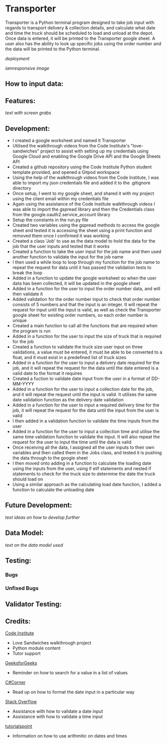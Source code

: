 # Transporter

Transporter is a Python terminal program designed to take job input with regards to transport delivery & collection details, and calculate what date and time the truck should be scheduled to load and unload at the depot. Once data is entered, it will be printed to the Transporter google sheet. A user also has the ability to look up specific jobs using the order number and the data will be printed to the Python terminal.

*deployment*

*iamresponsive image*

## How to input data:



## Features:
*text with screen grabs*

## Development:

- I created a google worksheet and named it Transporter
- Utilised the walkthrough videos from the Code Institute's "love-sandwiches" project to assist with setting up my credentials using Google Cloud and enabling the Google Drive API and the Google Sheets API
- Created a github repository using the Code Institute Python student template provided, and opened a Gitpod workspace
- Using the help of the walkthrough videos from the Code Institute, I was able to import my json credentials file and added it to the .gitignore directory
- Once setup, I went to my google sheet, and shared it with my project using the client email within my credentials file
- Again using the assistance of the Code Institute walkthrough videos I was able to import the gspread library and then the Credentials class from the google.oauth2.service_account library
- Setup the constants in the run.py file
- Created two variables using the gspread methods to access the google sheet and tested it is accessing the sheet using a print function and removed them once I confirmed it was working
- Created a class 'Job' to use as the data model to hold the data for the job that the user inputs and tested that it works
- Created a function to take the user input for the job name and then used another function to validate the input for the job name
- I then used a while loop to loop through my function for the job name to repeat the request for data until it has passed the validation tests to break the loop
- Added in a function to update the google worksheet so when the user data has been collected, it will be updated in the google sheet
- Added in a function for the user to input the order number data, and will then validate it
- Added validation for the order number input to check that order number consists of 5 numbers and that the input is an integer. It will repeat the request for input until the input is valid, as well as check the Transporter google sheet for existing order numbers, so each order number is unique
- Created a main function to call all the functions that are required when the program is run
- Added in a function for the user to input the size of truck that is required for the job
- Created a function to validate the truck size user input on three validations, a value must be entered, it must be able to be converted to a float, and it must exist in a predefined list of truck sizes
- Added in a function for the user to input a delivery date required for the job, and it will repeat the request for the data until the date entered is a valid date to the format it requires
- Created a fuction to validate date input from the user in a format of DD-MM-YYYY
- Added in a function for the user to input a collection date for the job, and it will repeat the request until the input is valid. It utilises the same date validation function as the delivery date validation
- Added in a function for the user to input a required delivery time for the job, it will repeat the request for the data until the input from the user is valid
- I then added in a validation function to validate the time inputs from the user
- Added in a function for the user to input a collection time and utilise the same time validation function to validate the input. It will also repeat the request for the user to input the time until the data is valid
- Once receiving all the data, I assigned all the user inputs to their own variables and then called them in the Jobs class, and tested it is pushing the data through to the google sheet
- I then moved onto adding in a function to calculate the loading date using the inputs from the user, using if elif statements and nested if statements to check for the truck size to determine the date the truck should load on
- Using a similar approach as the calculating load date function, I added a function to calculate the unloading date




## Future Development:
*text ideas on how to develop further*

## Data Model:
*text on the data model used*

## Testing:

### Bugs

### Unfixed Bugs


## Validator Testing:


## Credits:

[Code Institute](https://codeinstitute.net/)
- Love Sandwiches walkthrough project
- Python module content
- Tutor support

[GeeksforGeeks](https://www.geeksforgeeks.org/check-if-element-exists-in-list-in-python/)
- Reminder on how to search for a value in a list of values

[C#Corner](https://www.c-sharpcorner.com/UploadFile/75a48f/working-with-date-and-time-python/)
- Read up on how to format the date input in a particular way

[Stack Overflow](https://stackoverflow.com/questions/16870663/how-do-i-validate-a-date-string-format-in-python)
- Assistance with how to validate a date input
- Assistance with how to validate a time input

[tutorialspoint](https://www.tutorialspoint.com/How-to-perform-arithmetic-operations-on-a-date-in-Python)
- Information on how to use arithmitic on dates and times